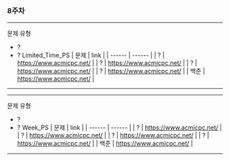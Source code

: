 ### 8주차
---
문제 유형 
- ?
- ?
Limited_Time_PS 
| 문제 | link |
| ------ | ------ |
| ? | https://www.acmicpc.net/ |
| ? | https://www.acmicpc.net/ |
| ? | https://www.acmicpc.net/ |
| ? | https://www.acmicpc.net/ |
| 백준 | https://www.acmicpc.net/ |
---
---
문제 유형 
- ?
- ?
Week_PS
| 문제 | link |
| ------ | ------ |
| ? | https://www.acmicpc.net/ |
| ? | https://www.acmicpc.net/ |
| ? | https://www.acmicpc.net/ |
| ? | https://www.acmicpc.net/ |
| 백준 | https://www.acmicpc.net/ |
---

